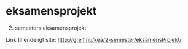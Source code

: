 # eksamensprojekt
2. semesters eksamensprojekt

Link til endeligt site: http://greif.nu/kea/2-semester/eksamensProjekt/ 
